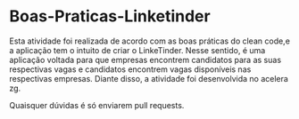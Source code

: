 # Boas-Praticas-Linketinder

Esta atividade foi realizada de acordo com as boas práticas do clean code,e a aplicação tem o intuito de criar o LinkeTinder. Nesse sentido, é uma aplicação voltada para que empresas encontrem candidatos para as suas respectivas vagas e candidatos encontrem vagas disponíveis nas respectivas empresas. Diante disso, a atividade foi desenvolvida no acelera zg.

Quaisquer dúvidas é só enviarem pull requests.
